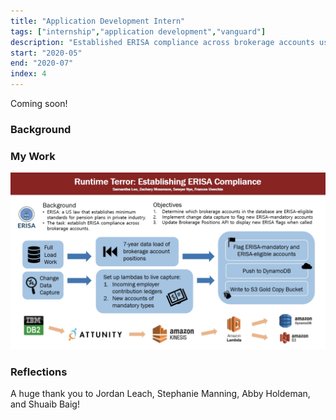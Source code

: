 ```yaml
---
title: "Application Development Intern"
tags: ["internship","application development","vanguard"]
description: "Established ERISA compliance across brokerage accounts using Java, Python, and AWS."
start: "2020-05"
end: "2020-07"
index: 4
---
```

Coming soon!

### Background

### My Work
![ERISA](erisa.png)

### Reflections
A huge thank you to Jordan Leach, Stephanie Manning, Abby Holdeman, and Shuaib Baig!